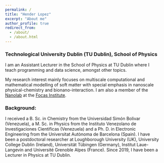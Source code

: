 ```yaml
---
permalink: /
title: "Hender Lopez"
excerpt: "About me"
author_profile: true
redirect_from: 
  - /about/
  - /about.html
---
```



### Technological University Dublin (TU Dublin), School of Physics

I am an Assistant Lecturer in the School of Physics at TU Dublin where I teach programming and data science, amongst other topics. 


My research interest mainly focuses on multiscale computational and mathematical modelling of soft matter with special emphasis in nanoscale physical-chemistry and bionano-interaction. I am also a member of the [Nanolab](https://www.tudublin.ie/research/discover-our-research/research-institutes-centres-and-groups/nanolab/) at the [Focas 
Institute](https://www.tudublin.ie/research/discover-our-research/research-institutes-centres-and-groups/focas/).

### Background:

I received a B. Sc. in Chemistry from the Universidad Simón Bolivar (Venezuela), a M. Sc. in Physics from the Instituto Venezolano de Investigaciones Cientificas (Venezuela) and a Ph. D. in Electronic Engineering from the Universitat Autònoma de Barcelona (Spain). I have been a postdoctoral researcher at Loughborough University (UK), University College Dublin (Ireland), Universität Tübingen (Germany), Institut Laue-Langevin and Université Grenoble Alpes (France). Since 2019, I have been a Lecturer in Physics at TU Dublin.



